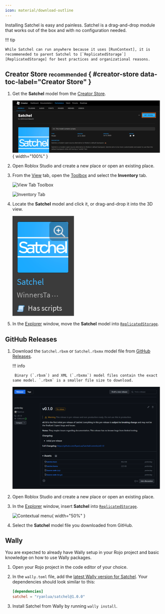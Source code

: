 ```yaml
---
icon: material/download-outline
---
```


Installing Satchel is easy and painless. Satchel is a drag-and-drop module that works out of the box and with no configuration needed.

!!! tip

    While Satchel can run anywhere because it uses [RunContext], it is recommeneded to parent Satchel to [`ReplicatedStorage`][ReplicatedStorage] for best practices and organizational reasons.

  [RunContext]: https://devforum.roblox.com/t/1938784
  [ReplicatedStorage]: https://create.roblox.com/docs/reference/engine/classes/ReplicatedStorage

## Creator Store <small>recommended</small> { #creator-store data-toc-label="Creator Store" }

1. Get the **Satchel** model from the [Creator Store].

    ![Creator Store](assets/creator-store.png){ width="100%" }

1. Open Roblox Studio and create a new place or open an existing place.

1. From the [View] tab, open the [Toolbox] and select the **Inventory** tab.

    ![View Tab Toolbox](https://prod.docsiteassets.roblox.com/assets/studio/general/View-Tab-Toolbox.png)

    ![Inventory Tab](https://prod.docsiteassets.roblox.com/assets/studio/toolbox/Inventory-Tab.png)

1. Locate the **Satchel** model and click it, or drag-and-drop it into the 3D view.

    ![Toolbox](assets/store-card.png)

1. In the [Explorer] window, move the **Satchel** model into [`ReplicatedStorage`][ReplicatedStorage].

  [Creator Store]: https://create.roblox.com/store/asset/13947506401
  [View]: https://create.roblox.com/docs/studio/view-tab
  [Toolbox]: https://create.roblox.com/docs/projects/assets/toolbox
  [Explorer]: https://create.roblox.com/docs/studio/explorer

## GitHub Releases

1. Download the `Satchel.rbxm` or `Satchel.rbxmx` model file from [GitHub Releases].

    !!! info

        Binary (`.rbxm`) and XML (`.rbxmx`) model files contain the exact same model. `.rbxm` is a smaller file size to download.

    ![GitHub Release](assets/github-releases.png)

1. Open Roblox Studio and create a new place or open an existing place.

1. In the [Explorer] window, insert **Satchel** into [`ReplicatedStorage`][ReplicatedStorage].

    ![Contextual menu](https://prod.docsiteassets.roblox.com/assets/studio/explorer/Context-Menu-Service.png){ width="50%" }

1. Select the **Satchel** model file you downloaded from GitHub.

  [GitHub Releases]: https://github.com/RyanLua/Satchel/releases

## Wally

You are expected to already have Wally setup in your Rojo project and basic knowledge on how to use Wally packages.

1. Open your Rojo project in the code editor of your choice.

1. In the `wally.toml` file, add the [latest Wally version for Satchel][Wally]. Your dependencies should look similar to this:

    ``` toml title="wally.toml"
    [dependencies]
    satchel = "ryanlua/satchel@1.0.0"
    ```

1. Install Satchel from Wally by running `wally install`.

  [Wally]: https://wally.run/package/ryanlua/satchel
